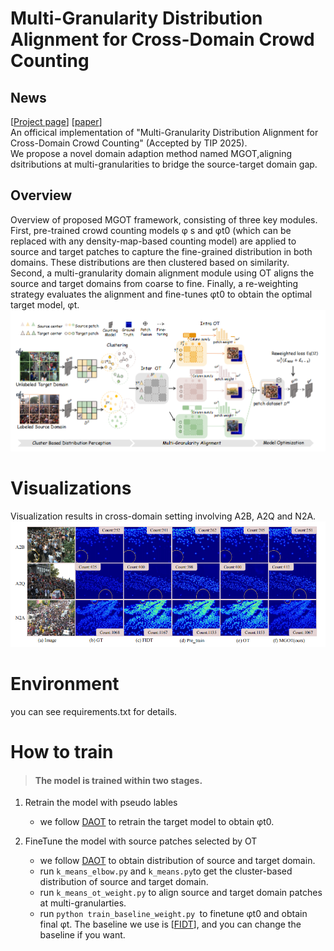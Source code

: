 
# Multi-Granularity Distribution Alignment for Cross-Domain Crowd Counting
## News
[[Project page](https://github.com/HopooLinZ/MGOT)] [[paper]()]   
An officical implementation of "Multi-Granularity Distribution Alignment for Cross-Domain Crowd Counting" (Accepted by TIP 2025).   
We propose a novel domain adaption method named MGOT,aligning dsitributions at multi-granularities to bridge the source-target domain gap.
## Overview
Overview of proposed MGOT framework, consisting of three key modules. First, pre-trained crowd counting models φ
s and φt0 (which can be replaced with any density-map-based counting model) are applied to source and target patches to capture the fine-grained distribution in both domains. These distributions are then clustered based on similarity. Second, a multi-granularity domain alignment module using OT aligns the source and target domains from coarse to fine. Finally, a re-weighting strategy evaluates the alignment and fine-tunes φt0 to obtain the optimal target model, φt.
![vis](./image/Overview.png)
# Visualizations
Visualization results in cross-domain setting involving A2B, A2Q and N2A.
![vis](./image/visualization.png)
# Environment
  you can see requirements.txt for details.


# How to train

> #### The model is trained within two stages. 
1. Retrain the model with pseudo lables
    + we follow [DAOT](https://github.com/HopooLinZ/DAOT) to retrain the target model to obtain φt0.


2. FineTune the model with source patches selected by OT
    +  we follow [DAOT](https://github.com/HopooLinZ/DAOT) to obtain distribution of source and target domain.
    +  run `k_means_elbow.py` and `k_means.py`to get the cluster-based distribution of source and target domain. 
    +  run `k_means_ot_weight.py` to align source and target domain patches at multi-granularties.
    +  run `python train_baseline_weight.py `to finetune φt0 and obtain final φt. The baseline we use is [[FIDT](https://github.com/dk-liang/FIDTM)], and you can change the baseline if you want.










